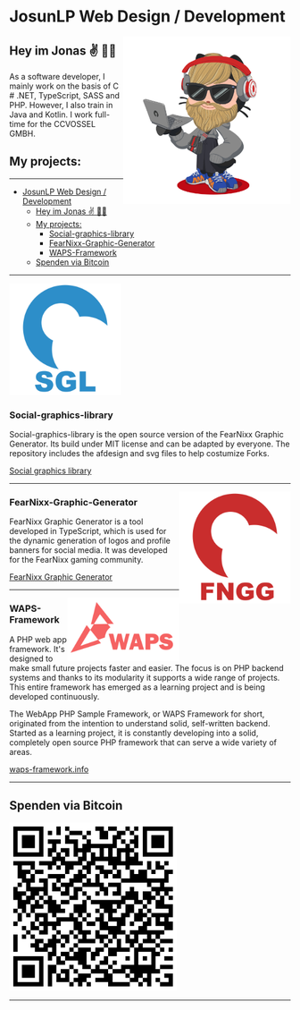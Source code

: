 # JosunLP Web Design / Development

<img src="https://github.com/JosunLP/JosunLP/blob/master/src/octo-left.png" alt="Logo" width="300px" height="auto" align="right" position="absolute">

## Hey im Jonas ✌️ 👨‍💻

As a software developer, I mainly work on the basis of C # .NET, TypeScript, SASS and PHP. However, I also train in Java and Kotlin. I work full-time for the CCVOSSEL GMBH.

## My projects:
___

- [JosunLP Web Design / Development](#josunlp-web-design--development)
  - [Hey im Jonas ✌️ 👨‍💻](#hey-im-jonas-️-)
  - [My projects:](#my-projects)
    - [Social-graphics-library](#social-graphics-library)    
    - [FearNixx-Graphic-Generator](#fearnixx-graphic-generator)
    - [WAPS-Framework](#waps-framework)
  - [Spenden via Bitcoin](#spenden-via-bitcoin)

___

<img src="https://github.com/JosunLP/JosunLP/blob/master/src/sgl.png" alt="Logo" width="200px" height="auto" align="auto">

### Social-graphics-library

Social-graphics-library is the open source version of the FearNixx Graphic Generator. Its build under MIT license and can be adapted by everyone. The repository includes the afdesign and svg files to help costumize Forks.

[Social graphics library](http://social-graphics-library.net/)

-----------------------------------

<img src="https://github.com/JosunLP/JosunLP/blob/master/src/fngg.png" alt="Logo" width="200px" height="auto" align="right">

### FearNixx-Graphic-Generator

FearNixx Graphic Generator is a tool developed in TypeScript, which is used for the dynamic generation of logos and profile banners for social media. It was developed for the FearNixx gaming community.

[FearNixx Graphic Generator](https://gitlab.com/JosunLP/fearnixx-grafik-generator)


-----------------------------------

<img src="https://github.com/JosunLP/JosunLP/blob/master/src/waps.png" alt="Logo" width="200px" height="auto" align="right">

### WAPS-Framework

A PHP web app framework. It's designed to make small future projects faster and easier. The focus is on PHP backend systems and thanks to its modularity it supports a wide range of projects. This entire framework has emerged as a learning project and is being developed continuously.

The WebApp PHP Sample Framework, or WAPS Framework for short, originated from the intention to understand solid, self-written backend. Started as a learning project, it is constantly developing into a solid, completely open source PHP framework that can serve a wide variety of areas.

[waps-framework.info](https://waps-framework.info/)

-----------------------------------

## Spenden via Bitcoin
<img src="https://github.com/JosunLP/JosunLP/blob/master/src/bc-qr.png" alt="qr" width="300px" height="auto">

-----------------------------------
